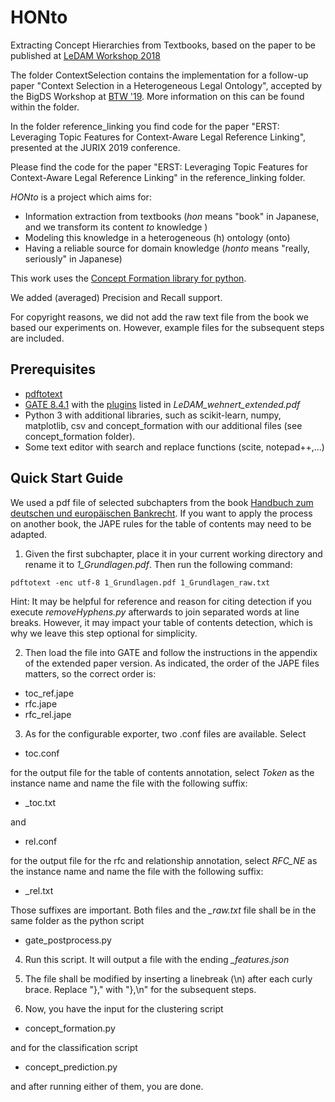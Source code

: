 # HONto
Extracting Concept Hierarchies from Textbooks, based on the paper to be published at [LeDAM Workshop 2018](https://sites.google.com/site/legaldam2018/programme)

The folder ContextSelection contains the implementation for a follow-up paper "Context Selection in a Heterogeneous Legal Ontology", accepted by the BigDS Workshop at [BTW '19](https://btw.informatik.uni-rostock.de/index.php/de/). More information on this can be found within the folder.

In the folder reference_linking you find code for the paper "ERST: Leveraging Topic Features for Context-Aware Legal Reference Linking", presented at the JURIX 2019 conference.

Please find the code for the paper "ERST: Leveraging Topic Features for Context-Aware Legal Reference Linking" in the reference_linking folder.

*HONto* is a project which aims for: 

* Information extraction from textbooks (*hon* means "book" in Japanese, and we transform its content *to* knowledge ) 
* Modeling this knowledge in a heterogeneous (h) ontology (onto)
* Having a reliable source for domain knowledge (*honto* means "really, seriously" in Japanese)

This work uses the [Concept Formation library for python](https://github.com/cmaclell/concept_formation).

We added (averaged) Precision and Recall support.

For copyright reasons, we did not add the raw text file from the book we based our experiments on. However, example files for the subsequent steps are included.

## Prerequisites

* [pdftotext](http://www.xpdfreader.com/)
* [GATE 8.4.1](https://gate.ac.uk/) with the [plugins](https://gate.ac.uk/gate/doc/plugins.html) listed in *LeDAM_wehnert_extended.pdf* 
* Python 3 with additional libraries, such as scikit-learn, numpy, matplotlib, csv and concept_formation with our additional files (see concept_formation folder).
* Some text editor with search and replace functions (scite, notepad++,...)

## Quick Start Guide

We used a pdf file of selected subchapters from the book [Handbuch zum deutschen und europäischen Bankrecht](https://www.springer.com/de/book/9783540766452). If you want to apply the process on another book, the JAPE rules for the table of contents may need to be adapted.

1. Given the first subchapter, place it in your current working directory and rename it to *1_Grundlagen.pdf*. Then run the following command:

``pdftotext -enc utf-8 1_Grundlagen.pdf 1_Grundlagen_raw.txt``

Hint: It may be helpful for reference and reason for citing detection if you execute *removeHyphens.py* afterwards to join separated words at line breaks. However, it may impact your table of contents detection, which is why we leave this step optional for simplicity.


2. Then load the file into GATE and follow the instructions in the appendix of the extended paper version. As indicated, the order of the JAPE files matters, so the correct order is:

* toc_ref.jape
* rfc.jape
* rfc_rel.jape

3. As for the configurable exporter, two .conf files are available.
Select 
* toc.conf 

for the output file for the table of contents annotation, select *Token* as the instance name and name the file with the following suffix:
* _toc.txt

and 
* rel.conf

for the output file for the rfc and relationship annotation, select *RFC_NE* as the instance name and name the file with the following suffix:
* _rel.txt

Those suffixes are important. Both files and the *\_raw.txt* file shall be in the same folder as the python script 
* gate_postprocess.py

4. Run this script. It will output a file with the ending *\_features.json*

5. The file shall be modified by inserting a linebreak (\n) after each curly brace. Replace "}," with "},\n" for the subsequent steps.

6. Now, you have the input for the clustering script 
* concept_formation.py

and for the classification script
* concept_prediction.py

and after running either of them, you are done.

